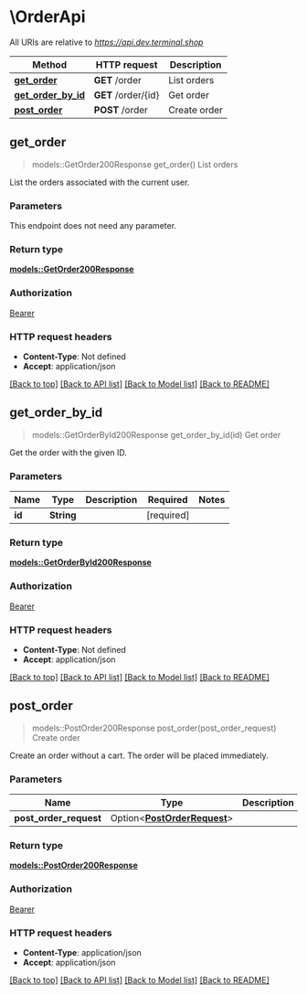 # \OrderApi

All URIs are relative to *https://api.dev.terminal.shop*

Method | HTTP request | Description
------------- | ------------- | -------------
[**get_order**](OrderApi.md#get_order) | **GET** /order | List orders
[**get_order_by_id**](OrderApi.md#get_order_by_id) | **GET** /order/{id} | Get order
[**post_order**](OrderApi.md#post_order) | **POST** /order | Create order



## get_order

> models::GetOrder200Response get_order()
List orders

List the orders associated with the current user.

### Parameters

This endpoint does not need any parameter.

### Return type

[**models::GetOrder200Response**](getOrder_200_response.md)

### Authorization

[Bearer](../README.md#Bearer)

### HTTP request headers

- **Content-Type**: Not defined
- **Accept**: application/json

[[Back to top]](#) [[Back to API list]](../README.md#documentation-for-api-endpoints) [[Back to Model list]](../README.md#documentation-for-models) [[Back to README]](../README.md)


## get_order_by_id

> models::GetOrderById200Response get_order_by_id(id)
Get order

Get the order with the given ID.

### Parameters


Name | Type | Description  | Required | Notes
------------- | ------------- | ------------- | ------------- | -------------
**id** | **String** |  | [required] |

### Return type

[**models::GetOrderById200Response**](getOrderById_200_response.md)

### Authorization

[Bearer](../README.md#Bearer)

### HTTP request headers

- **Content-Type**: Not defined
- **Accept**: application/json

[[Back to top]](#) [[Back to API list]](../README.md#documentation-for-api-endpoints) [[Back to Model list]](../README.md#documentation-for-models) [[Back to README]](../README.md)


## post_order

> models::PostOrder200Response post_order(post_order_request)
Create order

Create an order without a cart. The order will be placed immediately.

### Parameters


Name | Type | Description  | Required | Notes
------------- | ------------- | ------------- | ------------- | -------------
**post_order_request** | Option<[**PostOrderRequest**](PostOrderRequest.md)> |  |  |

### Return type

[**models::PostOrder200Response**](postOrder_200_response.md)

### Authorization

[Bearer](../README.md#Bearer)

### HTTP request headers

- **Content-Type**: application/json
- **Accept**: application/json

[[Back to top]](#) [[Back to API list]](../README.md#documentation-for-api-endpoints) [[Back to Model list]](../README.md#documentation-for-models) [[Back to README]](../README.md)

